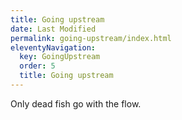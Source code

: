 ```yaml
---
title: Going upstream
date: Last Modified 
permalink: going-upstream/index.html
eleventyNavigation:
  key: GoingUpstream 
  order: 5
  title: Going upstream
---
```


Only dead fish go with the flow.
